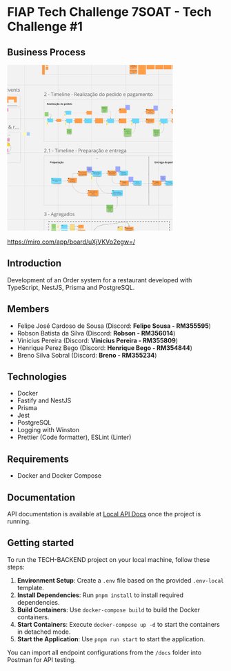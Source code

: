 
# FIAP Tech Challenge 7SOAT - Tech Challenge #1

## Business Process

![Screenshot of Business Process achieved through Event Storming in Miro](thumbnail.png)

https://miro.com/app/board/uXjVKVo2egw=/

## Introduction

Development of an Order system for a restaurant developed with TypeScript, NestJS, Prisma and PostgreSQL.

## Members

- Felipe José Cardoso de Sousa (Discord: **Felipe Sousa - RM355595**)
- Robson Batista da Silva (Discord: **Robson - RM356014**)
- Vinicius Pereira (Discord: **Vinicius Pereira - RM355809**)
- Henrique Perez Bego (Discord: **Henrique Bego - RM354844**)
- Breno Silva Sobral (Discord: **Breno - RM355234**)

## Technologies

- Docker
- Fastify and NestJS
- Prisma
- Jest
- PostgreSQL
- Logging with Winston
- Prettier (Code formatter), ESLint (Linter)

## Requirements

- Docker and Docker Compose

## Documentation

API documentation is available at [Local API Docs](http://localhost:3000/docs) once the project is running.

## Getting started

To run the TECH-BACKEND project on your local machine, follow these steps:

1. **Environment Setup**: Create a `.env` file based on the provided `.env-local` template.
2. **Install Dependencies**: Run `pnpm install` to install required dependencies.
3. **Build Containers**: Use `docker-compose build` to build the Docker containers.
4. **Start Containers**: Execute `docker-compose up -d` to start the containers in detached mode.
6. **Start the Application**: Use `pnpm run start` to start the application.

You can import all endpoint configurations from the `/docs` folder into Postman for API testing.

